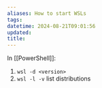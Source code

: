 ```yaml
---
aliases: How to start WSLs
tags: 
datetime: 2024-08-21T09:01:56
updated: 
title: 
---
```


In [[PowerShell]]:

1. `wsl -d <version>`
2. `wsl -l -v` list distributions
